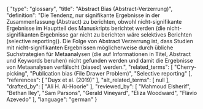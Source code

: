 {
    "type": "glossary",
    "title": "Abstract Bias (Abstract-Verzerrung)",
    "definition": "Die Tendenz, nur signifikante Ergebnisse in der Zusammenfassung (Abstract) zu berichten, obwohl nicht-signifikante Ergebnisse im Hauptteil des Manuskripts berichtet werden (die nicht-signifikanten Ergebnisse gar nicht zu berichten wäre selektives Berichten (selective reporting)). Die Folge von Abstract Verzerrung ist, dass Studien mit nicht-signifikanten Ergebnissen möglicherweise durch übliche Suchstrategien für Metaanalysen (die auf Informationen in Titel, Abstract und Keywords beruhen) nicht gefunden werden und damit die Ergebnisse von Metaanalysen verfälscht (biased) werden.",
    "related_terms": [
        "Cherry-picking",
        "Publication bias (File Drawer Problem)",
        "Selective reporting"
    ],
    "references": [
        "Duyx et al. (2019)"
    ],
    "alt_related_terms": [
        null
    ],
    "drafted_by": [
        "Ali H. Al-Hoorie"
    ],
    "reviewed_by": [
        "Mahmoud Elsherif",
        "Bethan Iley",
        "Sam Parsons",
        "Gerald Vineyard",
        "Eliza Woodward",
        "Flávio Azevedo"
    ],
    "language": "german"
}

